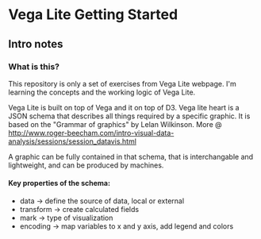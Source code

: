 # Vega Lite Getting Started

## Intro notes


### What is this?
This repository is only a set of exercises from Vega Lite webpage. I'm learning the concepts and the working logic of Vega Lite. 

Vega Lite is built on top of Vega and it on top of D3. Vega lite heart is a JSON schema that describes all things required by a specific graphic. It is based on the "Grammar of graphics" by Lelan Wilkinson. More @ http://www.roger-beecham.com/intro-visual-data-analysis/sessions/session_datavis.html

A graphic can be fully contained in that schema, that is interchangable and lightweight, and can be produced by machines. 

#### Key properties of the schema:
- data -> define the source of data, local or external
- transform -> create calculated fields
- mark -> type of visualization
- encoding -> map variables to x and y axis, add legend and colors